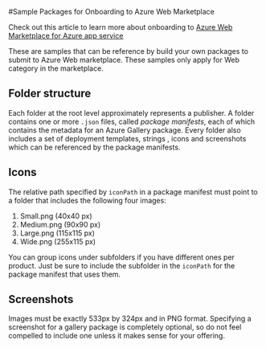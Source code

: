 #Sample Packages for Onboarding to Azure Web Marketplace

Check out this article to learn more about onboarding to [Azure Web Marketplace for Azure app service](https://blogs.msdn.microsoft.com/appserviceteam/2016/08/26/onboarding-to-azure-web-marketplace/)

These are samples that can be reference by build your own packages to submit to Azure Web marketplace. These samples only apply for Web category in the marketplace.

## Folder structure

Each folder at the root level approximately represents a publisher. A folder contains one or more `.json` files, called *package manifests*, each of which contains the metadata for an Azure Gallery package. Every folder also includes a set of deployment templates, strings , icons and screenshots which can be referenced by the package manifests.

## Icons

The relative path specified by `iconPath` in a package manifest must point to a folder that includes the following four images:

1. Small.png (40x40 px)
2. Medium.png (90x90 px)
3. Large.png (115x115 px)
4. Wide.png (255x115 px)

You can group icons under subfolders if you have different ones per product. Just be sure to include the subfolder in the `iconPath` for the package manifest that uses them.

## Screenshots

Images must be exactly 533px by 324px and in PNG format. Specifying a screenshot for a gallery package is completely optional, so do not feel compelled to include one unless it makes sense for your offering.

